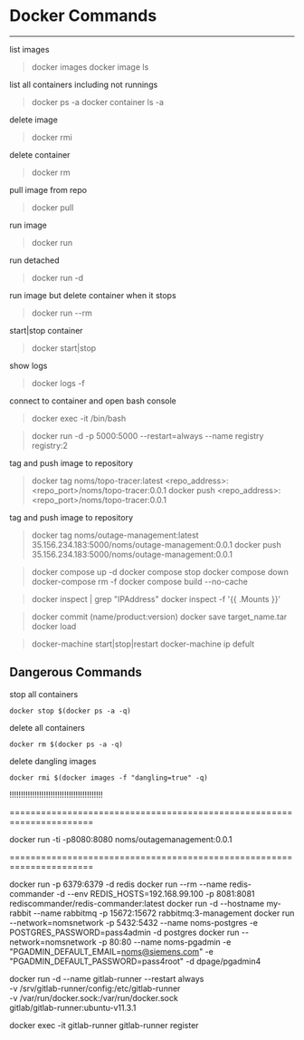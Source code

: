 # Docker Commands
--------------------------------

list images
> docker images
> docker image ls

list all containers including not runnings
> docker ps -a
> docker container ls -a

delete image
> docker rmi

delete container
> docker rm

pull image from repo
> docker pull <image>

run image
> docker run <image>

run detached
> docker run -d <image>

run image but delete container when it stops
> docker run --rm <image>

start|stop container
> docker start|stop <container>

show logs 
> docker logs -f <container>

connect to container and open bash console
> docker exec -it <container> /bin/bash

> docker run -d -p 5000:5000 --restart=always --name registry registry:2

tag and push image to repository
> docker tag noms/topo-tracer:latest <repo_address>:<repo_port>/noms/topo-tracer:0.0.1
> docker push <repo_address>:<repo_port>/noms/topo-tracer:0.0.1

tag and push image to repository
> docker tag noms/outage-management:latest 35.156.234.183:5000/noms/outage-management:0.0.1
> docker push 35.156.234.183:5000/noms/outage-management:0.0.1


> docker compose up -d
> docker compose stop
> docker compose down
> docker-compose rm -f
> docker compose build --no-cache

> docker inspect <container id> | grep "IPAddress"
> docker inspect -f '{{ .Mounts }}' <container>

> docker commit <container> (name/product:version)
> docker save <container> target_name.tar
> docker load

> docker-machine start|stop|restart
> docker-machine ip defult



## Dangerous Commands

stop all containers
```
docker stop $(docker ps -a -q)
```

delete all containers
```
docker rm $(docker ps -a -q)
```

delete dangling images
```
docker rmi $(docker images -f "dangling=true" -q)
```

!!!!!!!!!!!!!!!!!!!!!!!!!!!!!!!!!!!!!!!!!

======================================================================


docker run -ti -p8080:8080 noms/outagemanagement:0.0.1


======================================================================




docker run -p 6379:6379 -d redis
docker run --rm --name redis-commander -d --env REDIS_HOSTS=192.168.99.100 -p 8081:8081 rediscommander/redis-commander:latest
docker run -d --hostname my-rabbit --name rabbitmq -p 15672:15672 rabbitmq:3-management
docker run --network=nomsnetwork -p 5432:5432 --name noms-postgres -e POSTGRES_PASSWORD=pass4admin -d postgres
docker run --network=nomsnetwork -p 80:80 	  --name noms-pgadmin -e "PGADMIN_DEFAULT_EMAIL=noms@siemens.com" -e "PGADMIN_DEFAULT_PASSWORD=pass4root" -d dpage/pgadmin4




docker run -d --name gitlab-runner --restart always \
  -v /srv/gitlab-runner/config:/etc/gitlab-runner \
  -v /var/run/docker.sock:/var/run/docker.sock \
  gitlab/gitlab-runner:ubuntu-v11.3.1


docker exec -it gitlab-runner gitlab-runner register
